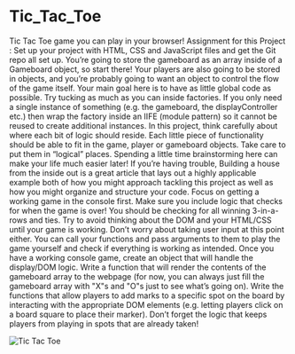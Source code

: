 # Tic_Tac_Toe
Tic Tac Toe game you can play in your browser!
Assignment for this Project :
Set up your project with HTML, CSS and JavaScript files and get the Git repo all set up.
You’re going to store the gameboard as an array inside of a Gameboard object, so start there!
Your players are also going to be stored in objects, and you’re probably going to want an object to control the flow of the game itself.
Your main goal here is to have as little global code as possible. Try tucking as much as you can inside factories.
If you only need a single instance of something (e.g. the gameboard, the displayController etc.) then wrap the factory inside an IIFE (module pattern) so it cannot be reused to create additional instances.
In this project, think carefully about where each bit of logic should reside. Each little piece of functionality should be able to fit in the game, player or gameboard objects.
Take care to put them in “logical” places. Spending a little time brainstorming here can make your life much easier later!
If you’re having trouble, Building a house from the inside out is a great article that lays out a highly applicable example both of how you might approach tackling this project as well as how you might organize and structure your code.
Focus on getting a working game in the console first. Make sure you include logic that checks for when the game is over! You should be checking for all winning 3-in-a-rows and ties.
Try to avoid thinking about the DOM and your HTML/CSS until your game is working. Don’t worry about taking user input at this point either.
You can call your functions and pass arguments to them to play the game yourself and check if everything is working as intended.
Once you have a working console game, create an object that will handle the display/DOM logic.
Write a function that will render the contents of the gameboard array to the webpage (for now, you can always just fill the gameboard array with "X"s and "O"s just to see what’s going on).
Write the functions that allow players to add marks to a specific spot on the board by interacting with the appropriate DOM elements (e.g.
letting players click on a board square to place their marker). Don’t forget the logic that keeps players from playing in spots that are already taken!

![Tic Tac Toe](https://github.com/user-attachments/assets/f3de36cb-a37b-496d-aea6-1e533508738d)
